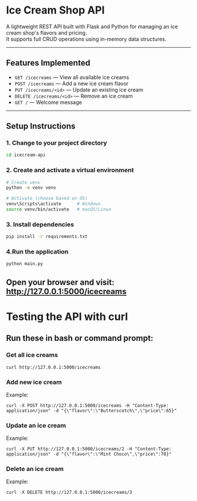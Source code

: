 # Ice Cream Shop API

A lightweight REST API built with Flask and Python for managing an ice cream shop's flavors and pricing.  
It supports full CRUD operations using in-memory data structures.

---

## Features Implemented

- `GET /icecreams` — View all available ice creams
- `POST /icecreams` — Add a new ice cream flavor
- `PUT /icecreams/<id>` — Update an existing ice cream
- `DELETE /icecreams/<id>` — Remove an ice cream
- `GET /` — Welcome message

---

## Setup Instructions 

### 1. Change to your project directory

```bash
cd icecream-api
```
### 2. Create and activate a virtual environment
```bash
# Create venv
python -m venv venv

# Activate (choose based on OS)
venv\Scripts\activate      # Windows
source venv/bin/activate   # macOS/Linux
```
### 3. Install dependencies
```bash
pip install -r requirements.txt
```
### 4.Run the application
```bash
python main.py
```
## Open your browser and visit: http://127.0.0.1:5000/icecreams

# Testing the API with curl
## Run these in bash or command prompt:

### Get all ice creams
```
curl http://127.0.0.1:5000/icecreams
```
### Add new ice cream
 Example:
```
curl -X POST http://127.0.0.1:5000/icecreams -H "Content-Type: application/json" -d "{\"flavor\":\"Butterscotch\",\"price\":65}"
```
### Update an ice cream
 Example:
```
curl -X PUT http://127.0.0.1:5000/icecreams/2 -H "Content-Type: application/json" -d "{\"flavor\":\"Mint Choco\",\"price\":70}"
```
### Delete an ice cream
 Example:
```
curl -X DELETE http://127.0.0.1:5000/icecreams/3
```
